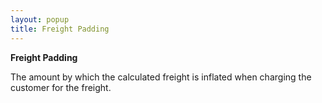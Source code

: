 ```yaml
---
layout: popup
title: Freight Padding
---
```



**Freight Padding**


The amount by which the calculated freight is inflated when charging  the customer for the freight.
